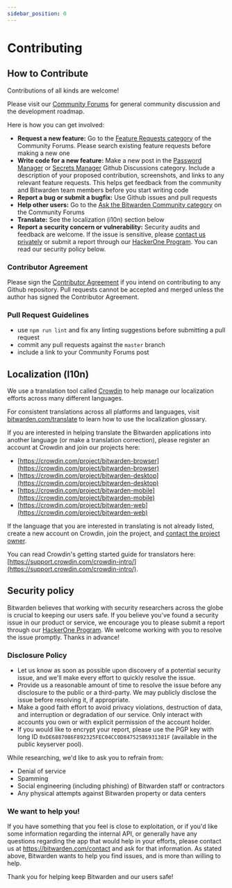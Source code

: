 ```yaml
---
sidebar_position: 0
---
```


# Contributing

## How to Contribute

Contributions of all kinds are welcome!

Please visit our [Community Forums](https://community.bitwarden.com/) for general community
discussion and the development roadmap.

Here is how you can get involved:

- **Request a new feature:** Go to the
  [Feature Requests category](https://community.bitwarden.com/c/feature-requests/) of the Community
  Forums. Please search existing feature requests before making a new one
- **Write code for a new feature:** Make a new post in the
  [Password Manager](https://github.com/orgs/bitwarden/discussions/categories/password-manager) or [Secrets Manager](https://github.com/orgs/bitwarden/discussions/categories/secrets-manager) Github Discussions category. Include a description of your proposed contribution, screenshots, and links to
  any relevant feature requests. This helps get feedback from the community and Bitwarden team
  members before you start writing code
- **Report a bug or submit a bugfix:** Use Github issues and pull requests
- **Help other users:** Go to the
  [Ask the Bitwarden Community category](https://community.bitwarden.com/c/support/) on the
  Community Forums
- **Translate:** See the localization (i10n) section below
- **Report a security concern or vulnerability:** Security audits and feedback are welcome. If the
  issue is sensitive, please [contact us privately](https://bitwarden.com/contact) or submit a
  report through our [HackerOne Program](https://hackerone.com/bitwarden/). You can read our
  security policy below.

### Contributor Agreement

Please sign the [Contributor Agreement](https://cla-assistant.io/bitwarden/clients) if you intend on
contributing to any Github repository. Pull requests cannot be accepted and merged unless the author
has signed the Contributor Agreement.

### Pull Request Guidelines

- use `npm run lint` and fix any linting suggestions before submitting a pull request
- commit any pull requests against the `master` branch
- include a link to your Community Forums post

## Localization (l10n)

We use a translation tool called [Crowdin](https://crowdin.com) to help manage our localization
efforts across many different languages.

For consistent translations across all platforms and languages, visit
[bitwarden.com/translate](https://bitwarden.com/translate) to learn how to use the localization
glossary.

If you are interested in helping translate the Bitwarden applications into another language (or make
a translation correction), please register an account at Crowdin and join our projects here:

- [https://crowdin.com/project/bitwarden-browser](https://crowdin.com/project/bitwarden-browser)
- [https://crowdin.com/project/bitwarden-desktop](https://crowdin.com/project/bitwarden-desktop)
- [https://crowdin.com/project/bitwarden-mobile](https://crowdin.com/project/bitwarden-mobile)
- [https://crowdin.com/project/bitwarden-web](https://crowdin.com/project/bitwarden-web)

If the language that you are interested in translating is not already listed, create a new account
on Crowdin, join the project, and [contact the project owner](https://crowdin.com/profile/dwbit).

You can read Crowdin's getting started guide for translators here:
[https://support.crowdin.com/crowdin-intro/](https://support.crowdin.com/crowdin-intro/).

## Security policy

Bitwarden believes that working with security researchers across the globe is crucial to keeping our
users safe. If you believe you've found a security issue in our product or service, we encourage you
to please submit a report through our [HackerOne Program](https://hackerone.com/bitwarden/). We
welcome working with you to resolve the issue promptly. Thanks in advance!

### Disclosure Policy

- Let us know as soon as possible upon discovery of a potential security issue, and we'll make every
  effort to quickly resolve the issue.
- Provide us a reasonable amount of time to resolve the issue before any disclosure to the public or
  a third-party. We may publicly disclose the issue before resolving it, if appropriate.
- Make a good faith effort to avoid privacy violations, destruction of data, and interruption or
  degradation of our service. Only interact with accounts you own or with explicit permission of the
  account holder.
- If you would like to encrypt your report, please use the PGP key with long ID
  `0xDE6887086F892325FEC04CC0D847525B6931381F` (available in the public keyserver pool).

While researching, we'd like to ask you to refrain from:

- Denial of service
- Spamming
- Social engineering (including phishing) of Bitwarden staff or contractors
- Any physical attempts against Bitwarden property or data centers

### We want to help you!

If you have something that you feel is close to exploitation, or if you'd like some information
regarding the internal API, or generally have any questions regarding the app that would help in
your efforts, please contact us at <https://bitwarden.com/contact> and ask for that information. As
stated above, Bitwarden wants to help you find issues, and is more than willing to help.

Thank you for helping keep Bitwarden and our users safe!
